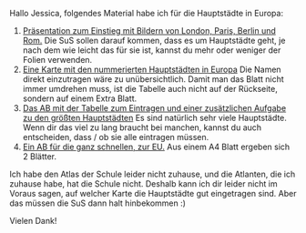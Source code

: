 Hallo Jessica, 
folgendes Material habe ich für die Hauptstädte in Europa:

1. [Präsentation zum Einstieg mit Bildern von London, Paris, Berlin und Rom.](https://schuledittelbrunn-my.sharepoint.com/:p:/g/personal/silas_hartmann_schule-dittelbrunn_de/ERQ1YWhu3adLk3fPUlj-5XYB428IwVB3kTVz-oKbpPkahA?e=8dhE0m) Die SuS sollen darauf kommen, dass es um Hauptstädte geht, je nach dem wie leicht das für sie ist, kannst du mehr oder weniger der Folien verwenden.
2. [Eine Karte mit den nummerierten Hauptstädten in Europa](https://schuledittelbrunn-my.sharepoint.com/:b:/g/personal/silas_hartmann_schule-dittelbrunn_de/EeVoG3upAiZIhIVNx_UtQx8BILzMRXB917z_o--S7wUW3g?e=oQ14Gy) Die Namen direkt einzutragen wäre zu unübersichtlich. Damit man das Blatt nicht immer umdrehen muss, ist die Tabelle auch nicht auf der Rückseite, sondern auf einem Extra Blatt. 
3. [Das AB mit der Tabelle zum Eintragen und einer zusätzlichen Aufgabe zu den größten Hauptstädten](https://schuledittelbrunn-my.sharepoint.com/:b:/g/personal/silas_hartmann_schule-dittelbrunn_de/EfD9Iwqoh6lAiSR7yuWQLGEB6wPykX6_YvlDXLE_dYGSSw?e=ZognpR) Es sind natürlich sehr viele Hauptstädte. Wenn dir das viel zu lang braucht bei manchen, kannst du auch entscheiden, dass / ob sie alle eintragen müssen. 
4. [Ein AB für die ganz schnellen, zur EU.](https://schuledittelbrunn-my.sharepoint.com/:b:/g/personal/silas_hartmann_schule-dittelbrunn_de/ETLa_l8wZdFBvc1Y_UWvK2oBqTlQqGEhPxWNjaFcXAMAGg?e=mwllkn) Aus einem A4 Blatt ergeben sich 2 Blätter.

 Ich habe den Atlas der Schule leider nicht zuhause, und die Atlanten, die ich zuhause habe, hat die Schule nicht. Deshalb kann ich dir leider nicht im Voraus sagen, auf welcher Karte die Hauptstädte gut eingetragen sind. Aber das müssen die SuS dann halt hinbekommen :)
 
 Vielen Dank! 
